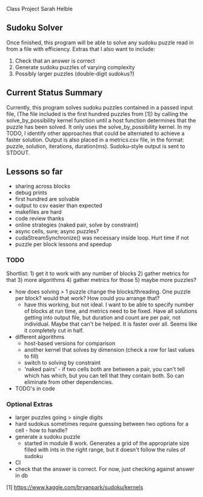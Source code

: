 Class Project
Sarah Helble

Sudoku Solver
-------------
Once finished, this program will be able to solve any sudoku puzzle read in
from a file with efficiency.
Extras that I also want to include:
1. Check that an answer is correct
2. Generate sudoku puzzles of varying complexity
3. Possibly larger puzzles (double-digit sudokus?)

Current Status Summary
----------------------
Currently, this program solves sudoku puzzles contained in a passed input file,
(The file included is the first hundred puzzles from [1]) by calling the solve_by_possibility kernel function until a host function determines that the puzzle has been solved. It only uses the solve_by_possibility kernel. In my
TODO, I identify other approaches that could be alternated to achieve a faster
solution. Output is also placed in a metrics.csv file, in the format: puzzle,
solution, iterations, duration(ms). Sudoku-style output is sent to STDOUT.

Lessons so far
--------------
- sharing across blocks
- debug prints
- first hundred are solvable
- output to csv easier than expected
- makefiles are hard
- code review thanks
- online strategies (naked pair, solve by constraint)
- async cells, sure; async puzzles?
- cudaStreamSynchronize() was necessary inside loop. Hurt time if not
- puzzle per block lessons and speedup

### TODO
Shortlist: 1) get it to work with any number of blocks 2) gather metrics for that
3) more algorithms 4) gather metrics for those 5) maybe more puzzles?
- how does solving > 1 puzzle change the blocks/threading. One puzzle per block?
  would that work? How could you arrange that?
  - have this working, but not ideal. I want to be able to specify number of
  	blocks at run time, and metrics need to be fixed. Have all solutions getting
	into output file, but duration and count are per pair, not individual.
	Maybe that can't be helped. It is faster over all. Seems like it completely
	cut in half.
- different algorithms
  - host-based versions for comparison
  - another kernel that solves by dimension (check a row for last values to fill)
  - switch to solving by constraint
  - 'naked pairs' - if two cells both are between a pair, you can't tell which
  	has which, but you can tell that they contain both. So can eliminate from
	other dependencies.
- TODO's in code

### Optional Extras
- larger puzzles going > single digits
- hard sudokus sometimes require guessing between two options for a cell - how to handle?
- generate a sudoku puzzle
  - started in module 8 work. Generates a grid of the appropriate size filled with
    ints in the right range, but it doesn't follow the rules of sudoku
- CI
- check that the answer is correct. For now, just checking against answer in db

[1] https://www.kaggle.com/bryanpark/sudoku/kernels
